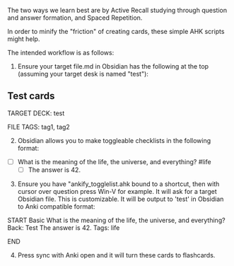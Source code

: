 The two ways we learn best are by Active Recall studying through question and answer formation, and Spaced Repetition.

In order to minify the "friction" of creating cards, these simple AHK scripts might help.

The intended workflow is as follows:

1. Ensure your target file.md in Obsidian has the following at the top (assuming your target desk is named "test"):

## Test cards

TARGET DECK: test

<!-- Tags applied to all cards in this file -->

FILE TAGS: tag1, tag2

2. Obsidian allows you to make toggleable checklists in the following format:

- [ ] What is the meaning of the life, the universe, and everything? #life
  - [ ] The answer is 42.

3. Ensure you have "ankify_togglelist.ahk bound to a shortcut, then with cursor over question press Win-V for example. It will ask for a target Obsidian file. This is customizable. It will be output to 'test' in Obsidian to Anki compatible format:

START
Basic
What is the meaning of the life, the universe, and everything?
Back:
Test The answer is 42.
Tags: life

<!--ID: 1651223569765-->

END

4. Press sync with Anki open and it will turn these cards to flashcards.
